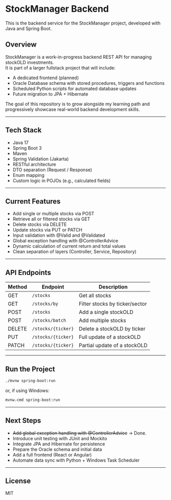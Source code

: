 # StockManager Backend

This is the backend service for the StockManager project, developed with Java and Spring Boot.

## Overview

StockManager is a work-in-progress backend REST API for managing stockOLD investments.  
It is part of a larger fullstack project that will include:

- A dedicated frontend (planned)
- Oracle Database schema with stored procedures, triggers and functions
- Scheduled Python scripts for automated database updates
- Future migration to JPA + Hibernate

The goal of this repository is to grow alongside my learning path and progressively showcase real-world backend development skills.

---

## Tech Stack

- Java 17
- Spring Boot 3
- Maven
- Spring Validation (Jakarta)
- RESTful architecture
- DTO separation (Request / Response)
- Enum mapping
- Custom logic in POJOs (e.g., calculated fields)

---

## Current Features

- Add single or multiple stocks via POST
- Retrieve all or filtered stocks via GET
- Delete stocks via DELETE
- Update stocks via PUT or PATCH
- Input validation with @Valid and @Validated
- Global exception handling with @ControllerAdvice
- Dynamic calculation of current return and total values
- Clean separation of layers (Controller, Service, Repository)

---

## API Endpoints

| Method | Endpoint              | Description                     |
|--------|-----------------------|---------------------------------|
| GET    | `/stocks`             | Get all stocks                  |
| GET    | `/stocks/by`          | Filter stocks by ticker/sector  |
| POST   | `/stocks`             | Add a single stockOLD              |
| POST   | `/stocks/batch`       | Add multiple stocks             |
| DELETE | `/stocks/{ticker}`    | Delete a stockOLD by ticker        |
| PUT    | `/stocks/{ticker}`    | Full update of a stockOLD          |
| PATCH  | `/stocks/{ticker}`    | Partial update of a stockOLD       |

---

## Run the Project

```bash
./mvnw spring-boot:run
```

or, if using Windows:

```bash
mvnw.cmd spring-boot:run
```

---

## Next Steps

- ~~Add global exception handling with @ControllerAdvice~~ -> Done.
- Introduce unit testing with JUnit and Mockito
- Integrate JPA and Hibernate for persistence
- Prepare the Oracle schema and initial data
- Add a full frontend (React or Angular)
- Automate data sync with Python + Windows Task Scheduler

---

## License

MIT
